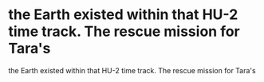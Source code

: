 # the Earth existed within that HU-2 time track. The rescue mission for Tara's

the Earth existed within that HU-2 time track. The rescue mission for Tara's